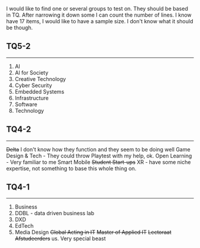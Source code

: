 I would like to find one or several groups to test on. They should be based in TQ. 
After narrowing it down some I can count the number of lines. I know have 17 items, I would like to have a sample size. I don't know what it should be though. 
## TQ5-2
----
1. Al
2. Al for Society
3. Creative Technology
4. Cyber Security
5. Embedded Systems
6. Infrastructure
7. Software
8. Technology
## TQ4-2
---
~~Delta~~ I don't know how they function and they seem to be doing well
Game Design & Tech - They could throw Playtest with my help, ok.
Open Learning - Very familiar to me
Smart Mobile
~~Student Start-ups~~
XR - have some niche expertise, not something to base this whole thing on.
## TQ4-1
---
1. Business
2. DDBL - data driven business lab
3. DXD
4. EdTech
5. Media Design
~~Global Acting in IT~~
~~Master of Applied IT~~
~~Lectoraat Afstudeerders~~ us. Very special beast
